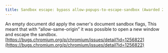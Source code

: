 ```yaml
---
title: Sandbox escape: bypass allow-popups-to-escape-sandbox (Awarded 2500)
---
```


An empty document did apply the owner's document sandbox flags,
This meant that with “allow-same-origin” it was possible to open a new window and escape the sandbox. [https://bugs.chromium.org/p/chromium/issues/detail?id=1256822](https://bugs.chromium.org/p/chromium/issues/detail?id=1256822)
